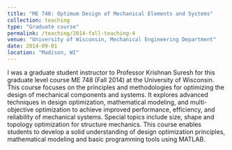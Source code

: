 ```yaml
---
title: "ME 748: Optimum Design of Mechanical Elements and Systems"
collection: teaching
type: "Graduate course"
permalink: /teaching/2014-fall-teaching-4
venue: "University of Wisconsin, Mechanical Engineering Department"
date: 2014-09-01
location: "Madison, WI"
---
```


I was a graduate student instructor to Professor Krishnan Suresh for this graduate level course ME 748 (Fall 2014)
at the University of Wisconsin.
This course focuses on the principles and methodologies for optimizing the design of mechanical components and systems.
It explores advanced techniques in design optimization, mathematical modeling, and multi-objective 
optimization to achieve improved performance, efficiency, and reliability of mechanical systems.
Special topics include size, shape and topology optimization for structure mechanics.
This course enables students to develop a solid understanding of design optimization principles,
mathematical modeling and basic programming tools using MATLAB.
